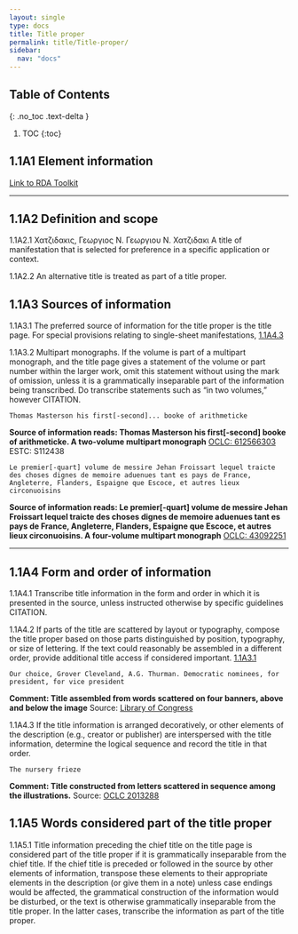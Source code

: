 ```yaml
---
layout: single
type: docs
title: Title proper
permalink: title/Title-proper/
sidebar:
  nav: "docs"
---
```



## Table of Contents
{: .no_toc .text-delta }

1. TOC
{:toc}

## 1.1A1 Element information

[Link to RDA Toolkit](https://beta.rdatoolkit.org/Content/Index?externalId=en-US_ala-4b9291c5-f525-37fd-b661-c469e763ce8a)

---

## 1.1A2 Definition and scope

<a name="1.1A2.1">1.1A2.1</a> Χατζιδακις, Γεωργιος Ν. Γεωργιου Ν. Χατζιδακι A title of manifestation that is selected for preference in a specific application or context.

<a name="1.1A2.2">1.1A2.2</a> An alternative title is treated as part of a title proper.


## 1.1A3 Sources of information

<a name="1.1A3.1">1.1A3.1</a> The preferred source of information for the title proper is the title page. For special provisions relating to single-sheet manifestations, [1.1A4.3](#1.1A4.3)

<a name="1.1A3.2">1.1A3.2</a> Multipart monographs. If the volume is part of a multipart monograph, and the title page gives a statement of the volume or part number within the larger work, omit this statement without using the mark of omission, unless it is a grammatically inseparable part of the information being transcribed. Do transcribe statements such as “in two volumes,” however CITATION.

```Thomas Masterson his first[-second]... booke of arithmeticke```

**Source of information reads: Thomas Masterson his first[-second] booke of arithmeticke. A two-volume multipart monograph**
[OCLC: 612566303](http://www.worldcat.org/oclc/612566303)
ESTC: S112438

```Le premier[-quart] volume de messire Jehan Froissart lequel traicte des choses dignes de memoire aduenues tant es pays de France, Angleterre, Flanders, Espaigne que Escoce, et autres lieux circonuoisins```

**Source of information reads: Le premier[-quart] volume de messire Jehan Froissart lequel traicte des choses dignes de memoire aduenues tant es pays de France, Angleterre, Flanders, Espaigne que Escoce, et autres lieux circonuoisins. A four-volume multipart monograph**
[OCLC: 43092251](http://www.worldcat.org/oclc/43092251)

---

## 1.1A4 Form and order of information

<a name="1.1A4.1">1.1A4.1</a> Transcribe title information in the form and order in which it is presented in the source, unless instructed otherwise by specific guidelines CITATION.

<a name="1.1A4.2">1.1A4.2</a> If parts of the title are scattered by layout or typography, compose the title proper based on those parts distinguished by position, typography, or size of lettering. If the text could reasonably be assembled in a different order, provide additional title access if considered important. [1.1A3.1](#1.1A3.1)

```Our choice, Grover Cleveland, A.G. Thurman. Democratic nominees, for president, for vice president```

**Comment: Title assembled from words scattered on four banners, above and below the image**
Source: [Library of Congress](https://www.loc.gov/resource/cph.3a06060/)

<a name="1.1A4.3">1.1A4.3</a> If the title information is arranged decoratively, or other elements of the description (e.g., creator or publisher) are interspersed with the title information, determine the logical sequence and record the title in that order.

```The nursery frieze```

**Comment: Title constructed from letters scattered in sequence among the illustrations.**
Source: [OCLC 2013288](http://www.worldcat.org/oclc/2013288) 

## 1.1A5 Words considered part of the title proper

<a name="1.1A5.1">1.1A5.1</a> Title information preceding the chief title on the title page is considered part of the title proper if it is grammatically inseparable from the chief title. If the chief title is preceded or followed in the source by other elements of information, transpose these elements to their appropriate elements in the description (or give them in a note) unless case endings would be affected, the grammatical construction of the information would be disturbed, or the text is otherwise grammatically inseparable from the title proper. In the latter cases, transcribe the information as part of the title proper.
